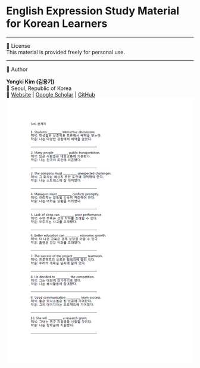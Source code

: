 # English Expression Study Material for Korean Learners

---

📝 License  
This material is provided freely for personal use.  

---

👤 Author  

**Yongki Kim (김용기)**  
📍 Seoul, Republic of Korea  
🔗 [Website](https://kim-yongki.github.io/personal-homepage/) | [Google Scholar](https://scholar.google.com/citations?user=G-AE3o0AAAAJ&hl=ko&oi=ao) | [GitHub](https://github.com/kim-yongki)
![alt text](image.png)

 

